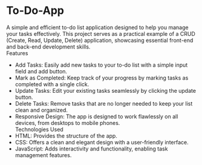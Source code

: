 # To-Do-App
A simple and efficient to-do list application designed to help you manage your tasks effectively. This project serves as a practical example of a CRUD (Create, Read, Update, Delete) application, showcasing essential front-end and back-end development skills.
<br>Features
 - Add Tasks: Easily add new tasks to your to-do list with a simple input field and add button.
 - Mark as Completed: Keep track of your progress by marking tasks as completed with a single click.
 - Update Tasks: Edit your existing tasks seamlessly by clicking the update button.
 - Delete Tasks: Remove tasks that are no longer needed to keep your list clean and organized.
 - Responsive Design: The app is designed to work flawlessly on all devices, from desktops to mobile phones.
<br>Technologies Used
 - HTML: Provides the structure of the app.
 - CSS: Offers a clean and elegant design with a user-friendly interface.
 - JavaScript: Adds interactivity and functionality, enabling task management features.
